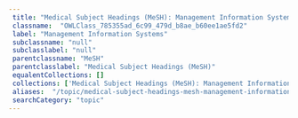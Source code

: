 ```yaml
--- 
 title: "Medical Subject Headings (MeSH): Management Information Systems" 
 classname:  "OWLClass_785355ad_6c99_479d_b8ae_b60ee1ae5fd2" 
 label: "Management Information Systems" 
 subclassname: "null" 
 subclasslabel: "null" 
 parentclassname: "MeSH" 
 parentclasslabel: "Medical Subject Headings (MeSH)" 
 equalentCollections: [] 
 collections: ['Medical Subject Headings (MeSH): Management Information Systems']
 aliases:  "/topic/medical-subject-headings-mesh-management-information-systems"  
 searchCategory: "topic" 
---
```

